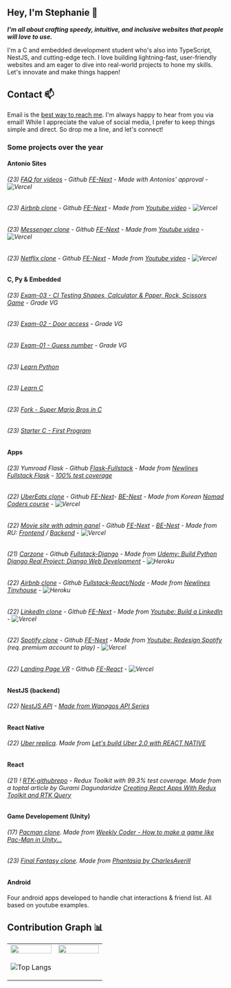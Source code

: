 ## Hey,  I'm Stephanie 👋
***I'm all about crafting speedy, intuitive, and inclusive websites that people will love to use.***

I'm a C and embedded development student who's also into TypeScript, NestJS, and cutting-edge tech. I love building lightning-fast, user-friendly websites and am eager to dive into real-world projects to hone my skills. Let's innovate and make things happen!

## Contact 📫 

Email is the [best way to reach me](mailto:stephaniiehallberg@gmail.com). I'm always happy to hear from you via email! While I appreciate the value of social media, I prefer to keep things simple and direct. So drop me a line, and let's connect!

### Some projects over the year



#### Antonio Sites
###### (23) [FAQ for videos](https://faq-codewithantonio.vercel.app/) - Github [FE-Next](https://github.com/stephyswe/faq_codewithantonio) - Made with Antonios' approval - ![Vercel](https://vercelbadge.vercel.app/api/stephyswe/faq_codewithantonio)
###### (23) [Airbnb clone](https://next-airbnb-v2-shell.vercel.app/) - Github [FE-Next](https://github.com/stephyswe/next-airbnb-v2-shell) - Made from [Youtube video](https://www.youtube.com/watch?v=c_-b_isI4vg) - ![Vercel](https://vercelbadge.vercel.app/api/stephyswe/next-airbnb-v2-shell)
###### (23) [Messenger clone](https://next-messenger-v1.vercel.app/) - Github [FE-Next](https://github.com/stephyswe/next-messenger-v1) - Made from [Youtube video](https://www.youtube.com/watch?v=PGPGcKBpAk8) - ![Vercel](https://vercelbadge.vercel.app/api/stephyswe/next-messenger-v1)
###### (23) [Netflix clone](https://next-netflix-v1-gules.vercel.app/) - Github [FE-Next](https://github.com/stephyswe/next-netflix-v1) - Made from [Youtube video](https://www.youtube.com/watch?v=mqUN4N2q4qY) - ![Vercel](https://vercelbadge.vercel.app/api/stephyswe/next-netflix-v1)

#### C, Py & Embedded 
###### (23) [Exam-03 - CI Testing Shapes, Calculator & Paper, Rock, Scissors Game](https://github.com/stephyswe/exam-03-c-ci-inlamning) - Grade VG
###### (23) [Exam-02 - Door access](https://github.com/stephyswe/exam-02-door/tree/vg-file) - Grade VG
###### (23) [Exam-01 - Guess number](https://github.com/stephyswe/exam-01-guess-1-to-100-facts/tree/vg-lowscore) - Grade VG
###### (23) [Learn Python](https://github.com/stephyswe/py-ovning)
###### (23) [Learn C](https://github.com/stephyswe/c-grunder)
###### (23) [Fork - Super Mario Bros in C](https://github.com/stephyswe/Super-Mario-Bros)
###### (23) [Starter C - First Program](https://github.com/stephyswe/cprogrammet-grund)

#### Apps
###### (23) Yumroad Flask - Github [Flask-Fullstack](https://github.com/stephyswe/flask-yumroad) - Made from  [Newlines Fullstack Flask](https://www.newline.co/fullstack-flask) - [100% test coverage](https://stephyswe.github.io/flask-yumroad/)
###### (22) [UberEats clone](https://nuber-fe-next.vercel.app/) - Github [FE-Next](https://github.com/stephyswe/next-ubereats-fe)- [BE-Nest](https://github.com/stephyswe/nuber-be-nestjs) - Made from Korean [Nomad Coders course](https://nomadcoders.co/nuber-eats) - ![Vercel](https://vercelbadge.vercel.app/api/stephyswe/next-ubereats-fe)
###### (22) [Movie site with admin panel](https://next-movie-app-mu.vercel.app) - Github [FE-Next](https://github.com/stephyswe/next-movie-app) - [BE-Nest](https://github.com/stephyswe/nestjs-movie-app-be) - Made from RU: [Frontend](https://htmllessons.ru/int/show/5) / [Backend](https://htmllessons.ru/int/show/4) - ![Vercel](https://vercelbadge.vercel.app/api/stephyswe/next-movie-app)
###### (21) [Carzone](https://carzone-django.herokuapp.com) - Github [Fullstack-Django](https://github.com/stephyswe/carzone) - Made from [Udemy: Build Python Django Real Project: Django Web Development](https://www.udemy.com/course/python-django-real-project-for-freshers-freelancers) - ![Heroku](https://img.shields.io/badge/Heroku-430098?style=for-the-badge&logo=heroku&logoColor=white)
###### (22) [Airbnb clone](https://tinyhouse-react-stripe.herokuapp.com/) - Github [Fullstack-React/Node](https://github.com/stephyswe/airbnb-clone) - Made from [Newlines Tinyhouse](https://www.newline.co/tinyhouse) - ![Heroku](https://img.shields.io/badge/heroku-430098?style=for-the-badge&logo=heroku&logoColor=white)
###### (22) [LinkedIn clone](https://next-linkedin-clone-chi.vercel.app/) - Github [FE-Next](https://github.com/stephyswe/next-linkedin-clone) - Made from [Youtube: Build a LinkedIn](https://www.youtube.com/watch?v=JGhuAJKGRN0) - ![Vercel](https://vercelbadge.vercel.app/api/stephyswe/next-linkedin-clone)
###### (22) [Spotify clone](https://next-spotify-clone-mocha.vercel.app/) - Github [FE-Next](https://github.com/stephyswe/next-spotify-clone) - Made from [Youtube: Redesign Spotify](https://www.youtube.com/watch?v=5qwpAn8bqCg) (req. premium account to play) - ![Vercel](https://vercelbadge.vercel.app/api/stephyswe/next-spotify-clone)
###### (22) [Landing Page VR](https://starter-vr-react.vercel.app/) - Github [FE-React](https://github.com/stephyswe/starter-vr-react) - ![Vercel](https://vercelbadge.vercel.app/api/stephyswe/starter-vr-react)

#### NestJS (backend)

###### (22) [NestJS API](https://github.com/stephyswe/nestjs-indiegames) - [Made from Wanagos API Series](https://wanago.io/courses/api-with-nestjs/)

#### React Native
###### (22) [Uber replica](https://github.com/stephyswe/rn-uber-clone). Made from [Let's build Uber 2.0 with REACT NATIVE](https://www.youtube.com/watch?v=bvn_HYpix6s) 

#### React
###### (21) ! [RTK-githubrepo](https://github.com/stephyswe/rtk-gihubrepo) - Redux Toolkit with 99.3% test coverage. Made from a toptal article by Gurami Dagundaridze [Creating React Apps With Redux Toolkit and RTK Query](https://www.toptal.com/react/redux-toolkit-and-rtk-query)

#### Game Developement (Unity)
###### (17) [Pacman clone](https://github.com/stephyswe/pacman). Made from [Weekly Coder - How to make a game like Pac-Man in Unity...](https://www.youtube.com/watch?v=tjxKxZsofdk&list=PLiRrp7UEG13a4DmYuNWHSoqLqNukEm9ua)
###### (23) [Final Fantasy clone](https://github.com/stephyswe/unity-ff1). Made from [Phantasia by CharlesAverill](https://github.com/CharlesAverill/Phantasia)

#### Android
Four android apps developed to handle chat interactions & friend list. All based on youtube examples.

## Contribution Graph 📊
<table width="100%" border="0"> 
  <tr>
    <td width="50%">
      
  <img width="100%" src="https://github-readme-stats.vercel.app/api?username=stephyswe&show_icons=true&theme=dracula" />

  </td>
  <td width="50%">
      
  <img width="100%" src="https://github-readme-streak-stats.herokuapp.com/?user=stephyswe&theme=dracula" />

  </td>
  </tr>
  <tr>
  <td width="50%">

![Top Langs](https://github-readme-stats.vercel.app/api/top-langs/?username=stephyswe&layout=compact&theme=dracula)
  </td>
  </tr>
  </table>
